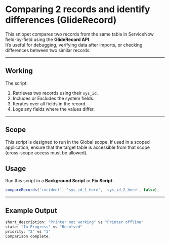 # Comparing 2 records and identify differences (GlideRecord)

This snippet compares two records from the same table in ServiceNow field-by-field using the **GlideRecord API**.  
It’s useful for debugging, verifying data after imports, or checking differences between two similar records.

---

## Working 
The script:
1. Retrieves two records using their `sys_id`.
2. Includes or Excludes the system fields.
2. Iterates over all fields in the record.
3. Logs any fields where the values differ.

---

## Scope
This script is designed to run in the Global scope.
If used in a scoped application, ensure that the target table is accessible from that scope (cross-scope access must be allowed).

## Usage
Run this script in a **Background Script** or **Fix Script**:

```js
compareRecords('incident', 'sys_id_1_here', 'sys_id_2_here', false);
```
---

## Example Output
```js
short_description: "Printer not working" vs "Printer offline"
state: "In Progress" vs "Resolved"
priority: "2" vs "3"
Comparison complete.
```

